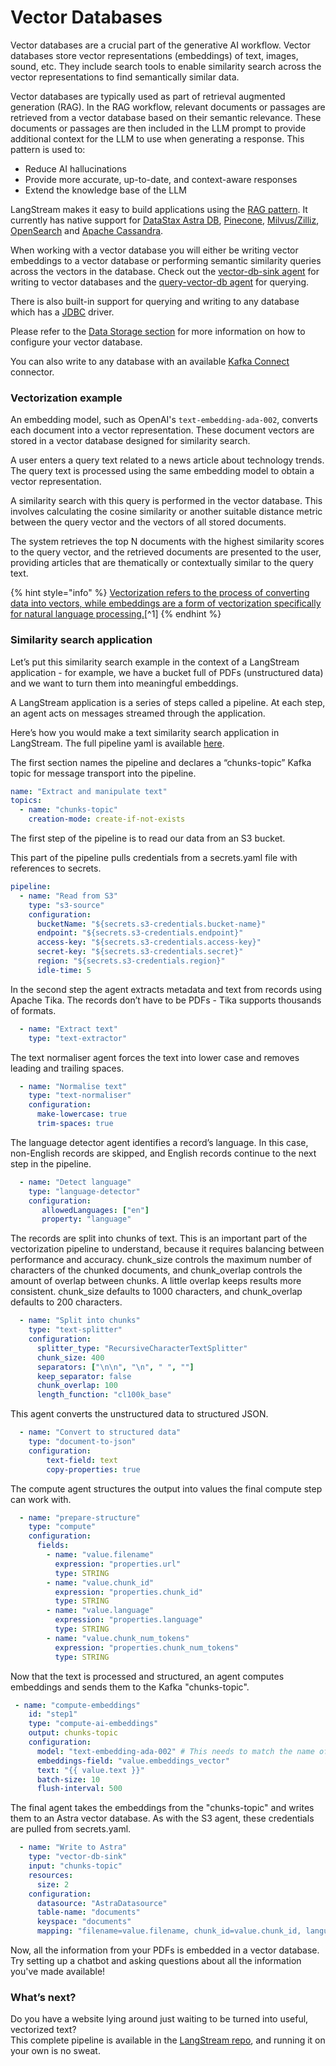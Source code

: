 # Vector Databases

Vector databases are a crucial part of the generative AI workflow. Vector databases store vector representations (embeddings) of text, images, sound, etc. They include search tools to enable similarity search across the vector representations to find semantically similar data.

Vector databases are typically used as part of retrieval augmented generation (RAG). In the RAG workflow, relevant documents or passages are retrieved from a vector database based on their semantic relevance. These documents or passages are then included in the LLM prompt to provide additional context for the LLM to use when generating a response. This pattern is used to:

* Reduce AI hallucinations
* Provide more accurate, up-to-date, and context-aware responses
* Extend the knowledge base of the LLM

LangStream makes it easy to build applications using the [RAG pattern](../patterns/rag-pattern.md). It currently has native support for [DataStax Astra DB](https://www.datastax.com/products/vector-search), [Pinecone](https://www.pinecone.io/), [Milvus/Zilliz](https://milvus.io/), [OpenSearch](https://opensearch.org/docs/latest/) and [Apache Cassandra](https://cassandra.apache.org).

When working with a vector database you will either be writing vector embeddings to a vector database or performing semantic similarity queries across the vectors in the database. Check out the [vector-db-sink agent](../pipeline-agents/input-and-output/vector-db-sink.md) for writing to vector databases and the [query-vector-db agent](../pipeline-agents/text-processors/query-vector-db.md) for querying.

There is also built-in support for querying and writing to any database which has a [JDBC](https://docs.oracle.com/javase/tutorial/jdbc/overview/index.html) driver.

Please refer to the [Data Storage section](../configuration-resources/data-storage/) for more information on how to configure your vector database.

You can also write to any database with an available [Kafka Connect](https://docs.confluent.io/platform/current/connect/index.html) connector.

### Vectorization example

An embedding model, such as OpenAI's `text-embedding-ada-002`, converts each document into a vector representation. These document vectors are stored in a vector database designed for similarity search.

A user enters a query text related to a news article about technology trends. The query text is processed using the same embedding model to obtain a vector representation.

A similarity search with this query is performed in the vector database. This involves calculating the cosine similarity or another suitable distance metric between the query vector and the vectors of all stored documents.

The system retrieves the top N documents with the highest similarity scores to the query vector, and the retrieved documents are presented to the user, providing articles that are thematically or contextually similar to the query text.

{% hint style="info" %}
[Vectorization refers to the process of converting data into vectors, while embeddings are a form of vectorization specifically for natural language processing.](vector-databases.md#user-content-fn-1)\[^1]
{% endhint %}

### Similarity search application

Let’s put this similarity search example in the context of a LangStream application - for example, we have a bucket full of PDFs (unstructured data) and we want to turn them into meaningful embeddings.

A LangStream application is a series of steps called a pipeline. At each step, an agent acts on messages streamed through the application.

Here’s how you would make a text similarity search application in LangStream. The full pipeline yaml is available [here](https://github.com/LangStream/langstream/tree/main/examples/applications/docker-chatbot).

The first section names the pipeline and declares a “chunks-topic” Kafka topic for message transport into the pipeline.

```yaml
name: "Extract and manipulate text"
topics:
  - name: "chunks-topic"
    creation-mode: create-if-not-exists
```

The first step of the pipeline is to read our data from an S3 bucket.

This part of the pipeline pulls credentials from a secrets.yaml file with references to secrets.

```yaml
pipeline:
  - name: "Read from S3"
    type: "s3-source"
    configuration:
      bucketName: "${secrets.s3-credentials.bucket-name}"
      endpoint: "${secrets.s3-credentials.endpoint}"
      access-key: "${secrets.s3-credentials.access-key}"
      secret-key: "${secrets.s3-credentials.secret}"
      region: "${secrets.s3-credentials.region}"
      idle-time: 5
```

In the second step the agent extracts metadata and text from records using Apache Tika. The records don’t have to be PDFs - Tika supports thousands of formats.

```yaml
  - name: "Extract text"
    type: "text-extractor"
```

The text normaliser agent forces the text into lower case and removes leading and trailing spaces.

```yaml
  - name: "Normalise text"
    type: "text-normaliser"
    configuration:
      make-lowercase: true
      trim-spaces: true
```

The language detector agent identifies a record’s language. In this case, non-English records are skipped, and English records continue to the next step in the pipeline.

```yaml
  - name: "Detect language"
    type: "language-detector"
    configuration:
       allowedLanguages: ["en"]
       property: "language"
```

The records are split into chunks of text. This is an important part of the vectorization pipeline to understand, because it requires balancing between performance and accuracy. chunk\_size controls the maximum number of characters of the chunked documents, and chunk\_overlap controls the amount of overlap between chunks. A little overlap keeps results more consistent. chunk\_size defaults to 1000 characters, and chunk\_overlap defaults to 200 characters.

```yaml
  - name: "Split into chunks"
    type: "text-splitter"
    configuration:
      splitter_type: "RecursiveCharacterTextSplitter"
      chunk_size: 400
      separators: ["\n\n", "\n", " ", ""]
      keep_separator: false
      chunk_overlap: 100
      length_function: "cl100k_base"
```

This agent converts the unstructured data to structured JSON.

```yaml
  - name: "Convert to structured data"
    type: "document-to-json"
    configuration:
        text-field: text
        copy-properties: true
```

The compute agent structures the output into values the final compute step can work with.

```yaml
  - name: "prepare-structure"
    type: "compute"
    configuration:
      fields:
        - name: "value.filename"
          expression: "properties.url"
          type: STRING
        - name: "value.chunk_id"
          expression: "properties.chunk_id"
          type: STRING
        - name: "value.language"
          expression: "properties.language"
          type: STRING
        - name: "value.chunk_num_tokens"
          expression: "properties.chunk_num_tokens"
          type: STRING
```

Now that the text is processed and structured, an agent computes embeddings and sends them to the Kafka "chunks-topic".

```yaml
 - name: "compute-embeddings"
    id: "step1"
    type: "compute-ai-embeddings"
    output: chunks-topic
    configuration:
      model: "text-embedding-ada-002" # This needs to match the name of the model deployment, not the base model
      embeddings-field: "value.embeddings_vector"
      text: "{{ value.text }}"
      batch-size: 10
      flush-interval: 500
```

The final agent takes the embeddings from the "chunks-topic" and writes them to an Astra vector database. As with the S3 agent, these credentials are pulled from secrets.yaml.

```yaml
  - name: "Write to Astra"
    type: "vector-db-sink"
    input: "chunks-topic"
    resources:
      size: 2
    configuration:
      datasource: "AstraDatasource"
      table-name: "documents"
      keyspace: "documents"
      mapping: "filename=value.filename, chunk_id=value.chunk_id, language=value.language, text=value.text, embeddings_vector=value.embeddings_vector, num_tokens=value.chunk_num_tokens"
```

Now, all the information from your PDFs is embedded in a vector database. Try setting up a chatbot and asking questions about all the information you've made available!

### What’s next?

Do you have a website lying around just waiting to be turned into useful, vectorized text?\
This complete pipeline is available in the [LangStream repo](https://github.com/LangStream/langstream/tree/main/examples/applications/docker-chatbot), and running it on your own is no sweat.
